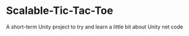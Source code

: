 # Scalable-Tic-Tac-Toe
A short-term Unity project to try and learn a little bit about Unity net code
